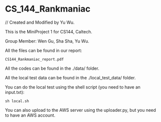# CS_144_Rankmaniac

// Created and Modified by Yu Wu.

This is the MiniProject 1 for CS144, Caltech.

Group Member: Wen Gu, Sha Sha, Yu Wu.

All the files can be found in our report:

    CS144_Rankmaniac_report.pdf

All the codes can be found in the ./data/ folder.

All the local test data can be found in the ./local_test_data/ folder.

You can do the local test using the shell script (you need to have an input.txt):

    sh local.sh

You can also upload to the AWS server using the uploader.py, but you need to have an AWS account.
